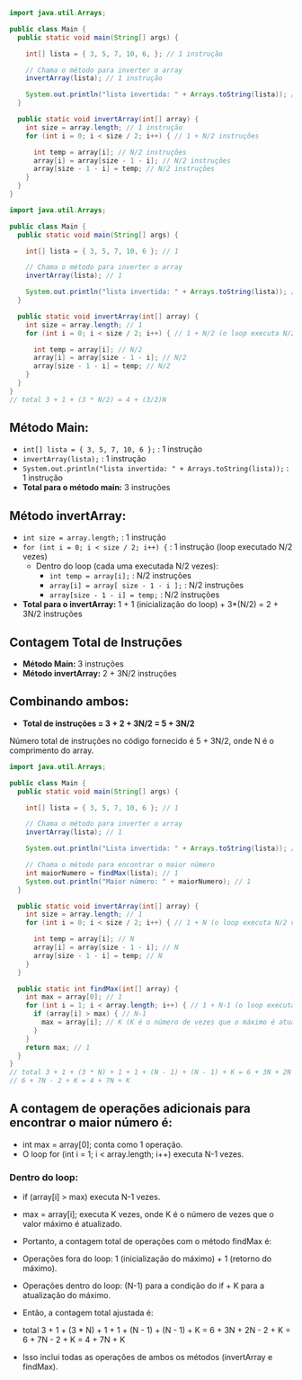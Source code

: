 ```java
import java.util.Arrays;

public class Main {
  public static void main(String[] args) {

    int[] lista = { 3, 5, 7, 10, 6, }; // 1 instrução

    // Chama o método para inverter o array
    invertArray(lista); // 1 instrução

    System.out.println("lista invertida: " + Arrays.toString(lista)); // 1 instrução
  }

  public static void invertArray(int[] array) {
    int size = array.length; // 1 instrução
    for (int i = 0; i < size / 2; i++) { // 1 + N/2 instruções

      int temp = array[i]; // N/2 instruções
      array[i] = array[size - 1 - i]; // N/2 instruções
      array[size - 1 - i] = temp; // N/2 instruções
    }
  }
}
```

```java
import java.util.Arrays;

public class Main {
  public static void main(String[] args) {

    int[] lista = { 3, 5, 7, 10, 6 }; // 1

    // Chama o método para inverter o array
    invertArray(lista); // 1

    System.out.println("lista invertida: " + Arrays.toString(lista)); // 1
  }

  public static void invertArray(int[] array) {
    int size = array.length; // 1
    for (int i = 0; i < size / 2; i++) { // 1 + N/2 (o loop executa N/2 vezes)

      int temp = array[i]; // N/2
      array[i] = array[size - 1 - i]; // N/2
      array[size - 1 - i] = temp; // N/2
    }
  }
}
// total 3 + 1 + (3 * N/2) = 4 + (3/2)N
```
## Método Main:

- `int[] lista = { 3, 5, 7, 10, 6 };` : 1 instrução
- `invertArray(lista);` : 1 instrução
- `System.out.println("lista invertida: " + Arrays.toString(lista));` : 1 instrução
- **Total para o método main:** 3 instruções

## Método invertArray:

- `int size = array.length;` : 1 instrução
- `for (int i = 0; i < size / 2; i++) {` : 1 instrução (loop executado N/2 vezes)
  - Dentro do loop (cada uma executada N/2 vezes):
    - `int temp = array[i];` : N/2 instruções
    - `array[i] = array[ size - 1 - i ];` : N/2 instruções
    - `array[size - 1 - i] = temp;` : N/2 instruções
- **Total para o invertArray:** 1 + 1 (inicialização do loop) + 3*(N/2) = 2 + 3N/2 instruções

## Contagem Total de Instruções

- **Método Main:** 3 instruções
- **Método invertArray:** 2 + 3N/2 instruções

## Combinando ambos:

- **Total de instruções = 3 + 2 + 3N/2 = 5 + 3N/2**

Número total de instruções no código fornecido é 5 + 3N/2, onde N é o comprimento do array.

```java
import java.util.Arrays;

public class Main {
  public static void main(String[] args) {

    int[] lista = { 3, 5, 7, 10, 6 }; // 1

    // Chama o método para inverter o array
    invertArray(lista); // 1

    System.out.println("Lista invertida: " + Arrays.toString(lista)); // 1

    // Chama o método para encontrar o maior número
    int maiorNumero = findMax(lista); // 1
    System.out.println("Maior número: " + maiorNumero); // 1
  }

  public static void invertArray(int[] array) {
    int size = array.length; // 1
    for (int i = 0; i < size / 2; i++) { // 1 + N (o loop executa N/2 vezes)

      int temp = array[i]; // N
      array[i] = array[size - 1 - i]; // N
      array[size - 1 - i] = temp; // N
    }
  }

  public static int findMax(int[] array) {
    int max = array[0]; // 1
    for (int i = 1; i < array.length; i++) { // 1 + N-1 (o loop executa N-1 vezes)
      if (array[i] > max) { // N-1
        max = array[i]; // K (K é o número de vezes que o máximo é atualizado)
      }
    }
    return max; // 1
  }
}
// total 3 + 1 + (3 * N) + 1 + 1 + (N - 1) + (N - 1) + K = 6 + 3N + 2N - 2 + K =
// 6 + 7N - 2 + K = 4 + 7N + K
```
## A contagem de operações adicionais para encontrar o maior número é:

- int max = array[0]; conta como 1 operação.
- O loop for (int i = 1; i < array.length; i++) executa N-1 vezes.
### Dentro do loop:
- if (array[i] > max) executa N-1 vezes.
- max = array[i]; executa K vezes, onde K é o número de vezes que o valor máximo é atualizado.
- Portanto, a contagem total de operações com o método findMax é:

- Operações fora do loop: 1 (inicialização do máximo) + 1 (retorno do máximo).
- Operações dentro do loop: (N-1) para a condição do if + K para a atualização do máximo.
- Então, a contagem total ajustada é:


- total 3 + 1 + (3 * N) + 1 + 1 + (N - 1) + (N - 1) + K = 6 + 3N + 2N - 2 + K = 6 + 7N - 2 + K = 4 + 7N + K


- Isso inclui todas as operações de ambos os métodos (invertArray e findMax).

